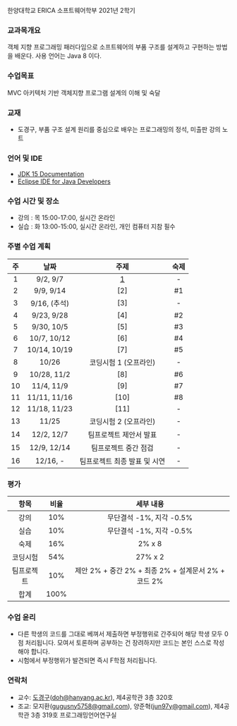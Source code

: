 한양대학교 ERICA 소프트웨어학부 2021년 2학기

### 교과목개요

객체 지향 프로그래밍 패러다임으로 소프트웨어의 부품 구조를 설계하고 구현하는 방법을 배운다.
사용 언어는 Java 8 이다.

### 수업목표

MVC 아키텍처 기반 객체지향 프로그램 설계의 이해 및 숙달

### 교재
- 도경구, 부품 구조 설계 원리를 중심으로 배우는 프로그래밍의 정석, 미출판 강의 노트

### 언어 및 IDE
- [JDK 15 Documentation](https://docs.oracle.com/en/java/javase/15/index.html)
- [Eclipse IDE for Java Developers](https://www.eclipse.org/downloads/)

### 수업 시간 및 장소

- 강의 : 목 15:00-17:00, 실시간 온라인 
- 실습 : 화 13:00-15:00, 실시간 온라인, 개인 컴퓨터 지참 필수


### 주별 수업 계획

| 주 | 날짜 | 주제 |  숙제 |
|:----:|:-----:|:-----:|:-----:|
|  1 | 9/2, 9/7 | [1]()  |  - |
|  2 | 9/9, 9/14 | [2] | #1 |
|  3 | 9/16, (추석) | [3] |  - |
|  4 | 9/23, 9/28 | [4] |  #2 |
|  5 | 9/30, 10/5 | [5] |  #3 |
|  6 | 10/7, 10/12 | [6] |  #4 |
|  7 | 10/14, 10/19 | [7] |  #5 |
|  8 | 10/26 | 코딩시험 1 (오프라인) | - |
|  9 | 10/28, 11/2 | [8] |  #6 |
| 10 | 11/4, 11/9 | [9] | #7 |
| 11 | 11/11, 11/16 | [10] | #8 |
| 12 | 11/18, 11/23 | [11] | - |
| 13 | 11/25 | 코딩시험 2 (오프라인) | - |
| 14 | 12/2, 12/7 | 팀프로젝트 제안서 발표 | - |
| 15 | 12/9, 12/14  | 팀프로젝트 중간 점검 | - |
| 16 | 12/16, - | 팀프로젝트 최종 발표 및 시연 | - |   

### 평가

| 항목 | 비율 | 세부 내용 |
|:---:|:---:|:---:|
| 강의 | 10% | 무단결석 -1%, 지각 -0.5% |
| 실습 | 10% | 무단결석 -1%, 지각 -0.5% |
| 숙제 | 16% | 2% x 8 |
| 코딩시험 | 54% | 27% x 2 |
| 팀프로젝트 | 10% | 제안 2% + 중간 2% + 최종 2% + 설계문서 2% + 코드 2% |
| 합계 | 100% |  |

### 수업 윤리
- 다른 학생의 코드를 그대로 베껴서 제출하면 부정행위로 간주되어 해당 학생 모두 0점 처리됩니다. 모여서 토론하며 공부하는 건 장려하지만 코드는 본인 스스로 작성해야 합니다.
- 시험에서 부정행위가 발견되면 즉시 F학점 처리됩니다.

### 연락처

- 교수: [도경구](http://doggzone.github.io/home)(doh@hanyang.ac.kr), 제4공학관 3층 320호
- 조교: 모지환(gugusny5758@gmail.com), 양준혁(jun97y@gmail.com), 제4공학관 3층 319호 프로그래밍언어연구실

